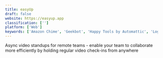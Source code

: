 ```yaml
---
title: easyUp
draft: false 
website: https://easyup.app
classification: ['']
platform: ['Web']
keywords: ['Amazon Chime', 'Geekbot', 'Happy Tools by Automattic', 'LogicGate', 'MeetFox', 'Meetingbird', 'Polymail Calendar', 'Should It Be a Meeting?', 'Slack Manager', 'Slack Video Calls', 'Slack Video Messaging by Standuply', 'Standup Bot', 'StandupTime', 'Standuply', 'Standups', 'Standups for Mobile', 'Tatsu', 'Up Next', 'Video Standups Automation by Standuply', 'Worklife Slackbot', 'Zoom']
---
```

Async video standups for remote teams - enable your team to collaborate more efficiently by holding regular video check-ins from anywhere
